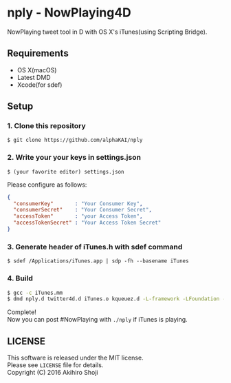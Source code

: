 # nply - NowPlaying4D
NowPlaying tweet tool in D with OS X's iTunes(using Scripting Bridge).  

## Requirements

- OS X(macOS)
- Latest DMD
- Xcode(for sdef)
  
  
## Setup

### 1. Clone this repository
`$ git clone https://github.com/alphaKAI/nply`

### 2. Write your your keys in settings.json
`$ (your favorite editor) settings.json`

Please configure as follows:  

```json:settings.json
{
  "consumerKey"       : "Your Consumer Key",
  "consumerSecret"    : "Your Consumer Secret",
  "accessToken"       : "your Access Token",
  "accessTokenSecret" : "Your Access Token Secret"  
}
```

### 3. Generate header of iTunes.h with sdef command
`$ sdef /Applications/iTunes.app | sdp -fh --basename iTunes`

### 4. Build

```zsh
$ gcc -c iTunes.mm
$ dmd nply.d twitter4d.d iTunes.o kqueuez.d -L-framework -LFoundation -L-framework -LiTunesLibrary -L-framework -LScriptingBridge
```

Complete!  
Now you can post #NowPlaying with `./nply` if iTunes is playing.  

## LICENSE
This software is released under the MIT license.  
Please see `LICENSE` file for details.  
Copyright (C) 2016 Akihiro Shoji
